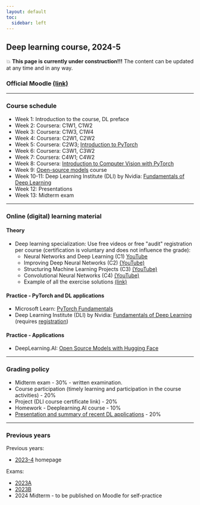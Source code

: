 ```yaml
---
layout: default
toc:
  sidebar: left
---
```


## Deep learning course, 2024-5
:boom: **This page is currently under construction!!!**
The content can be updated at any time and in any way.

### Official Moodle [(link)](https://moodle.sce.ac.il/course/view.php?id=30423)

---

### Course schedule
* Week 1: Introduction to the course, DL preface 
* Week 2: Coursera: C1W1, C1W2
* Week 3: Coursera: C1W3, C1W4
* Week 4: Coursera: C2W1, C2W2
* Week 5: Coursera: C2W3; [Introduction to PyTorch](https://learn.microsoft.com/en-us/training/modules/intro-machine-learning-pytorch/)
* Week 6: Coursera: C3W1, C3W2
* Week 7: Coursera: C4W1; C4W2  
* Week 8: Coursera: [Introduction to Computer Vision with PyTorch](https://learn.microsoft.com/en-us/training/modules/intro-computer-vision-pytorch/)
* Week 9: [Open-source models](https://www.deeplearning.ai/short-courses/open-source-models-hugging-face/) course
* Week 10-11: Deep Learning Institute (DLI) by Nvidia: [Fundamentals of Deep Learning](https://www.nvidia.com/en-eu/training/instructor-led-workshops/fundamentals-of-deep-learning/)
* Week 12: Presentations
* Week 13: Midterm exam

---

### Online (digital) learning material

#### Theory
* Deep learning specialization: Use free videos or free "audit" registration per course (certification is voluntary and does not influence the grade):
  - Neural Networks and Deep Learning (C1) [YouTube](https://www.youtube.com/playlist?list=PLkDaE6sCZn6Ec-XTbcX1uRg2_u4xOEky0)
  - Improving Deep Neural Networks (C2) [(YouTube)](https://www.youtube.com/playlist?list=PLkDaE6sCZn6Hn0vK8co82zjQtt3T2Nkqc)
  - Structuring Machine Learning Projects (C3) [(YouTube)](https://www.youtube.com/playlist?list=PLkDaE6sCZn6E7jZ9sN_xHwSHOdjUxUW_b)
  - Convolutional Neural Networks (C4) [(YouTube)](https://www.youtube.com/playlist?list=PLkDaE6sCZn6Gl29AoE31iwdVwSG-KnDzF)
  - Example of all the exercise solutions [(link)](https://github.com/amanchadha/coursera-deep-learning-specialization)

#### Practice - PyTorch and DL applications
* Microsoft Learn: [PyTorch Fundamentals](https://learn.microsoft.com/en-us/training/paths/pytorch-fundamentals/)
* Deep Learning Institute (DLI) by Nvidia: [Fundamentals of Deep Learning](https://www.nvidia.com/en-eu/training/instructor-led-workshops/fundamentals-of-deep-learning/) (requires [registration](https://courses.nvidia.com/dli-event))

#### Practice - Applications
* DeepLearning.AI: [Open Source Models with Hugging Face](https://www.deeplearning.ai/short-courses/open-source-models-hugging-face/)

---

### Grading policy
* Midterm exam - 30% - written examination.
* Course participation (timely learning and participation in the course activities) - 20%
* Project (DLI course certificate link) - 20%
* Homework - Deeplearning.AI course - 10%
* [Presentation and summary of recent DL applications](/suppl/dl/2025/summary) - 20%

---

### Previous years

Previous years:
* [2023-4](/suppl/dl/2024/dl2024) homepage

Exams:
* [2023A](/suppl/dl/exams/DL%20Exam2023A_sol.pdf)
* [2023B](/suppl/dl/exams/DL%20Exam2023B_sol.pdf)
* 2024 Midterm - to be published on Moodle for self-practice
